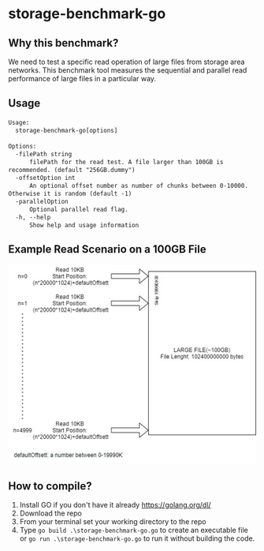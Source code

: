 # storage-benchmark-go
 ## Why this benchmark?
 We need to test a specific read operation of large files from storage area networks. This benchmark tool measures the sequential and parallel read performance of large files in a particular way.
 
 ## Usage

    Usage:
      storage-benchmark-go[options]

    Options:
      -filePath string 
          filePath for the read test. A file larger than 100GB is recommended. (default "256GB.dummy")
      -offsetOption int
          An optional offset number as number of chunks between 0-10000. Otherwise it is random (default -1)
      -parallelOption
          Optional parallel read flag.
      -h, --help 
          Show help and usage information

 ## Example Read Scenario on a 100GB File 
 ![Example Read Scenario on a 100GB File](images/read_behavior.jpg)


 ## How to compile?
 1) Install GO if you don't have it already https://golang.org/dl/
 2) Download the repo
 3) From your terminal set your working directory to the repo
 4) Type ```go build .\storage-benchmark-go.go``` to create an executable file or ```go run .\storage-benchmark-go.go``` to run it without building the code.
